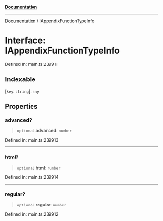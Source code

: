 [**Documentation**](../README.md)

***

[Documentation](../README.md) / IAppendixFunctionTypeInfo

# Interface: IAppendixFunctionTypeInfo

Defined in: main.ts:239911

## Indexable

\[`key`: `string`\]: `any`

## Properties

### advanced?

> `optional` **advanced**: `number`

Defined in: main.ts:239913

***

### html?

> `optional` **html**: `number`

Defined in: main.ts:239914

***

### regular?

> `optional` **regular**: `number`

Defined in: main.ts:239912

